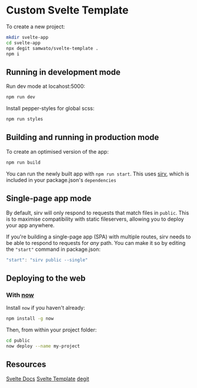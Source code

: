 # Custom Svelte Template

To create a new project:

```bash
mkdir svelte-app
cd svelte-app
npx degit samwato/svelte-template .
npm i
```
## Running in development mode

Run dev mode at locahost:5000:

```bash
npm run dev
```

Install pepper-styles for global scss:

```bash
npm run styles
```

## Building and running in production mode

To create an optimised version of the app:

```bash
npm run build
```

You can run the newly built app with `npm run start`. This uses [sirv](https://github.com/lukeed/sirv), which is included in your package.json's `dependencies`


## Single-page app mode

By default, sirv will only respond to requests that match files in `public`. This is to maximise compatibility with static fileservers, allowing you to deploy your app anywhere.

If you're building a single-page app (SPA) with multiple routes, sirv needs to be able to respond to requests for *any* path. You can make it so by editing the `"start"` command in package.json:

```js
"start": "sirv public --single"
```


## Deploying to the web

### With [now](https://zeit.co/now)

Install `now` if you haven't already:

```bash
npm install -g now
```

Then, from within your project folder:

```bash
cd public
now deploy --name my-project
```


## Resources
[Svelte Docs](https://svelte.dev)
[Svelte Template](https://github.com/sveltejs/template)
[degit](https://github.com/Rich-Harris/degit)
